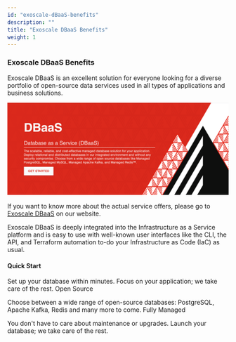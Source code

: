 ```yaml
---
id: "exoscale-dBaaS-benefits"
description: ""
title: "Exoscale DBaaS Benefits"
weight: 1
---
```


### Exoscale DBaaS Benefits

Exoscale DBaaS is an excellent solution for everyone looking for a diverse portfolio of open-source data services used in all types of applications and business solutions.

![dbaas](dbaas.png) 

If you want to know more about the actual service offers, please go to [Exoscale DBaaS](https://www.exoscale.com/dbaas/) on our website.

Exoscale DBaaS is deeply integrated into the Infrastructure as a Service platform and is easy to use with well-known user interfaces like the CLI, the API, and Terraform automation to-do your Infrastructure as Code (IaC) as usual.

#### Quick Start

Set up your database within minutes. Focus on your application; we take care of the rest.
Open Source

Choose between a wide range of open-source databases: PostgreSQL, Apache Kafka, Redis and many more to come.
Fully Managed

You don't have to care about maintenance or upgrades. Launch your database; we take care of the rest.